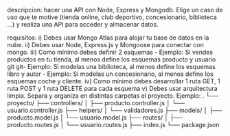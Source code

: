 descripcion: hacer una API con Node, Express y Mongodb. Elige un caso de uso que te motive (tienda online, club deportivo, concesionario, biblioteca ...) y realiza una API para acceder y almacenar datos.

requisitos: 
i) Debes usar Mongo Atlas para alojar tu base de datos en la nube. 
ii) Debes usar Node, Express.js y Mongoose para conectar con mongo. 
iii) Como mínimo debes definir 2 esquemas - Ejemplo: Si vendes productos en tu tienda, al menos define los esquemas producto y usuario 
    git git- Ejemplo: Si modelas una biblioteca, al menos define los esquemas libro y autor 
    - Ejemplo: Si modelas un concesionario, al menos define los esquemas coche y cliente. 
iv) Como mínimo debes desarrollar 1 ruta GET, 1 ruta POST y 1 ruta DELETE para cada esquema 
v) Debes usar arquitectura limpia. Separa y organiza en distintas carpetas el proyecto. Ejemplo: 
. └── proyecto/ 
├── controllers/ 
│ 
├── producto.controller.js 
│ 
└── usuario.controller.js 
├── helpers/ 
│ 
└── validadores.js 
├── models/ 
│ 
├── producto.model.js 
│ 
└── usuario.model.js 
├── routes/ 
│ 
├── producto.routes.js 
│ 
└── usuario.routes.js 
├── index.js 
└── package.json